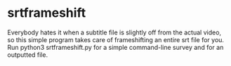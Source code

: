# srtframeshift
Everybody hates it when a subtitle file is slightly off from the actual video, so this simple program takes care of frameshifting an entire srt file for you.
Run python3 srtframeshift.py for a simple command-line survey and for an outputted file.
